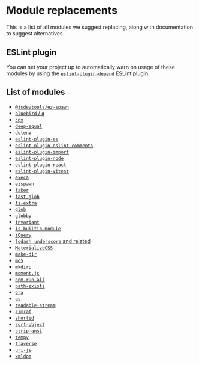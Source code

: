 # Module replacements

This is a list of all modules we suggest replacing, along with documentation
to suggest alternatives.

## ESLint plugin

You can set your project up to automatically warn on usage of these modules
by using the
[`eslint-plugin-depend`](https://github.com/es-tooling/eslint-plugin-depend)
ESLint plugin.

## List of modules

- [`@jsdevtools/ez-spawn`](./process-exec.md)
- [`bluebird` / `q`](./bluebird-q.md)
- [`cpx`](./cpx.md)
- [`deep-equal`](./deep-equal.md)
- [`dotenv`](./dotenv.md)
- [`eslint-plugin-es`](./eslint-plugin-es.md)
- [`eslint-plugin-eslint-comments`](./eslint-plugin-eslint-comments.md)
- [`eslint-plugin-import`](./eslint-plugin-import.md)
- [`eslint-plugin-node`](./eslint-plugin-node.md)
- [`eslint-plugin-react`](./eslint-plugin-react.md)
- [`eslint-plugin-vitest`](./eslint-plugin-vitest.md)
- [`execa`](./process-exec.md)
- [`ezspawn`](./process-exec.md)
- [`faker`](./faker.md)
- [`fast-glob`](./glob.md)
- [`fs-extra`](./fs-extra.md)
- [`glob`](./glob.md)
- [`globby`](./glob.md)
- [`ìnvariant`](./invariant.md)
- [`is-builtin-module`](./is-builtin-module.md)
- [`jQuery`](./jquery.md)
- [`lodash`, `underscore` and related](./lodash-underscore.md)
- [`MaterializeCSS`](./materialize-css.md)
- [`make-dir`](./mkdirp.md)
- [`md5`](./md5.md)
- [`mkdirp`](./mkdirp.md)
- [`moment.js`](./momentjs.md)
- [`npm-run-all`](./npm-run-all.md)
- [`path-exists`](./path-exists.md)
- [`ora`](./ora.md)
- [`qs`](./qs.md)
- [`readable-stream`](./readable-stream.md)
- [`rimraf`](./rimraf.md)
- [`shortid`](./shortid.md)
- [`sort-object`](./sort-object.md)
- [`strip-ansi`](./strip-ansi.md)
- [`tempy`](./tempy.md)
- [`traverse`](./traverse.md)
- [`uri-js`](./uri-js.md)
- [`xmldom`](./xmldom.md)

